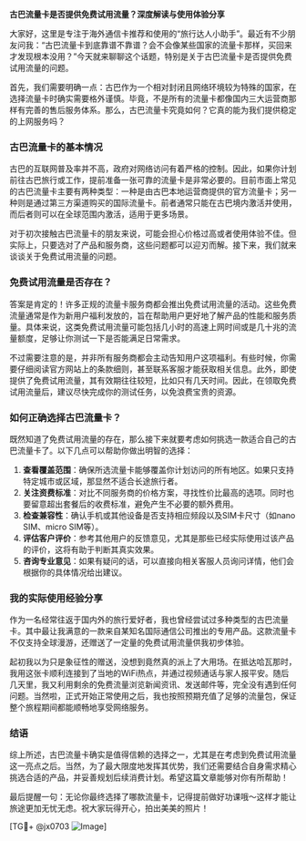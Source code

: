 **古巴流量卡是否提供免费试用流量？深度解读与使用体验分享**

大家好，这里是专注于海外通信卡推荐和使用的“旅行达人小助手”。最近有不少朋友问我：“古巴流量卡到底靠谱不靠谱？会不会像某些国家的流量卡那样，买回来才发现根本没用？”今天就来聊聊这个话题，特别是关于古巴流量卡是否提供免费试用流量的问题。

首先，我们需要明确一点：古巴作为一个相对封闭且网络环境较为特殊的国家，在选择流量卡时确实需要格外谨慎。毕竟，不是所有的流量卡都像国内三大运营商那样有完善的售后服务体系。那么，古巴流量卡究竟如何？它真的能为我们提供稳定的上网服务吗？

### 古巴流量卡的基本情况

古巴的互联网普及率并不高，政府对网络访问有着严格的控制。因此，如果你计划前往古巴旅行或工作，提前准备一张可靠的流量卡是非常必要的。目前市面上常见的古巴流量卡主要有两种类型：一种是由古巴本地运营商提供的官方流量卡；另一种则是通过第三方渠道购买的国际流量卡。前者通常只能在古巴境内激活并使用，而后者则可以在全球范围内激活，适用于更多场景。

对于初次接触古巴流量卡的朋友来说，可能会担心价格过高或者使用体验不佳。但实际上，只要选对了产品和服务商，这些问题都可以迎刃而解。接下来，我们就来谈谈关于免费试用流量的问题。

### 免费试用流量是否存在？

答案是肯定的！许多正规的流量卡服务商都会推出免费试用流量的活动。这些免费流量通常是作为新用户福利发放的，旨在帮助用户更好地了解产品的性能和服务质量。具体来说，这类免费试用流量可能包括几小时的高速上网时间或是几十兆的流量额度，足够让你测试一下是否能满足日常需求。

不过需要注意的是，并非所有服务商都会主动告知用户这项福利。有些时候，你需要仔细阅读官方网站上的条款细则，甚至联系客服才能获取相关信息。此外，即使提供了免费试用流量，其有效期往往较短，比如只有几天时间。因此，在领取免费试用流量后，建议尽快完成你的测试任务，以免浪费宝贵的资源。

### 如何正确选择古巴流量卡？

既然知道了免费试用流量的存在，那么接下来就要考虑如何挑选一款适合自己的古巴流量卡了。以下几点可以帮助你做出明智的选择：

1. **查看覆盖范围**：确保所选流量卡能够覆盖你计划访问的所有地区。如果只支持特定城市或区域，那显然不适合长途旅行者。
2. **关注资费标准**：对比不同服务商的价格方案，寻找性价比最高的选项。同时也要留意超出套餐后的收费标准，避免产生不必要的额外费用。
3. **检查兼容性**：确认手机或其他设备是否支持相应频段以及SIM卡尺寸（如nano SIM、micro SIM等）。
4. **评估客户评价**：参考其他用户的反馈意见，尤其是那些已经实际使用过该产品的评价，这将有助于判断其真实效果。
5. **咨询专业意见**：如果有疑问的话，可以直接向相关客服人员询问详情，他们会根据你的具体情况给出建议。

### 我的实际使用经验分享

作为一名经常往返于国内外的旅行爱好者，我也曾经尝试过多种类型的古巴流量卡。其中最让我满意的一款来自某知名国际通信公司推出的专用产品。这款流量卡不仅支持全球漫游，还赠送了一定量的免费试用流量供我初步体验。

起初我以为只是象征性的赠送，没想到竟然真的派上了大用场。在抵达哈瓦那时，我用这张卡顺利连接到了当地的WiFi热点，并通过视频通话与家人报平安。随后几天里，我又利用剩余的免费流量浏览新闻资讯、发送邮件等，完全没有遇到任何问题。当然啦，正式开始正常使用之后，我也按照预期充值了足够的流量包，保证整个旅程期间都能顺畅地享受网络服务。

### 结语

综上所述，古巴流量卡确实是值得信赖的选择之一，尤其是在考虑到免费试用流量这一亮点之后。当然，为了最大限度地发挥其优势，我们还需要结合自身需求精心挑选合适的产品，并妥善规划后续消费计划。希望这篇文章能够对你有所帮助！

最后提醒一句：无论你最终选择了哪款流量卡，记得提前做好功课哦～这样才能让旅途更加无忧无虑。祝大家玩得开心，拍出美美的照片！

[TG💪+ @jx0703 ![Image](https://github.com/user-attachments/assets/dbca1d08-cadb-493c-b0ec-ad6f7a83f270)]
